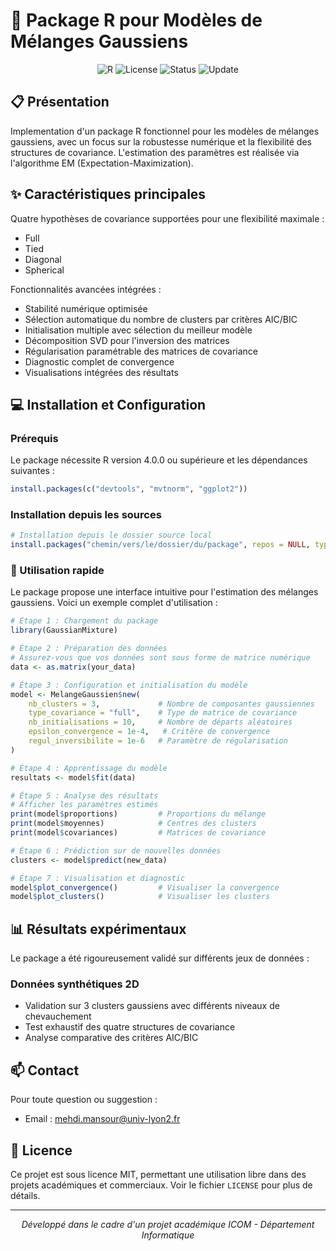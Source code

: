 # 🔄 Package R pour Modèles de Mélanges Gaussiens

<div align="center">

![R](https://img.shields.io/badge/R-%3E%3D4.0.0-blue)
![License](https://img.shields.io/badge/License-MIT-yellow)
![Status](https://img.shields.io/badge/Status-Research-orange)
![Update](https://img.shields.io/badge/Update-Feb%202024-green)


</div>

## 📋 Présentation
Implementation d'un package R fonctionnel pour les modèles de mélanges gaussiens, avec un focus sur la robustesse numérique et la flexibilité des structures de covariance. L'estimation des paramètres est réalisée via l'algorithme EM (Expectation-Maximization).

## ✨ Caractéristiques principales
Quatre hypothèses de covariance supportées pour une flexibilité maximale :
- Full 
- Tied
- Diagonal 
- Spherical 

Fonctionnalités avancées intégrées :
- Stabilité numérique optimisée 
- Sélection automatique du nombre de clusters par critères AIC/BIC
- Initialisation multiple avec sélection du meilleur modèle
- Décomposition SVD pour l'inversion des matrices
- Régularisation paramétrable des matrices de covariance
- Diagnostic complet de convergence
- Visualisations intégrées des résultats

## 💻 Installation et Configuration

### Prérequis
Le package nécessite R version 4.0.0 ou supérieure et les dépendances suivantes :
```r
install.packages(c("devtools", "mvtnorm", "ggplot2"))
```

### Installation depuis les sources
```r
# Installation depuis le dossier source local
install.packages("chemin/vers/le/dossier/du/package", repos = NULL, type = "source")
```

### 🚀 Utilisation rapide

Le package propose une interface intuitive pour l'estimation des mélanges gaussiens. Voici un exemple complet d'utilisation :

```r
# Étape 1 : Chargement du package
library(GaussianMixture)

# Étape 2 : Préparation des données
# Assurez-vous que vos données sont sous forme de matrice numérique
data <- as.matrix(your_data)

# Étape 3 : Configuration et initialisation du modèle
model <- MelangeGaussien$new(
    nb_clusters = 3,             # Nombre de composantes gaussiennes
    type_covariance = "full",    # Type de matrice de covariance
    nb_initialisations = 10,     # Nombre de départs aléatoires
    epsilon_convergence = 1e-4,   # Critère de convergence
    regul_inversibilite = 1e-6   # Paramètre de régularisation
)

# Étape 4 : Apprentissage du modèle
resultats <- model$fit(data)

# Étape 5 : Analyse des résultats
# Afficher les paramètres estimés
print(model$proportions)         # Proportions du mélange
print(model$moyennes)            # Centres des clusters
print(model$covariances)         # Matrices de covariance

# Étape 6 : Prédiction sur de nouvelles données
clusters <- model$predict(new_data)

# Étape 7 : Visualisation et diagnostic
model$plot_convergence()         # Visualiser la convergence
model$plot_clusters()            # Visualiser les clusters
```

## 📊 Résultats expérimentaux

Le package a été rigoureusement validé sur différents jeux de données :

### Données synthétiques 2D
- Validation sur 3 clusters gaussiens avec différents niveaux de chevauchement
- Test exhaustif des quatre structures de covariance
- Analyse comparative des critères AIC/BIC



## 📫 Contact

Pour toute question ou suggestion :
- Email : mehdi.mansour@univ-lyon2.fr

## 📜 Licence

Ce projet est sous licence MIT, permettant une utilisation libre dans des projets académiques et commerciaux. Voir le fichier `LICENSE` pour plus de détails.

---

<div align="center">

*Développé dans le cadre d'un projet académique*
*ICOM - Département Informatique*

</div>
